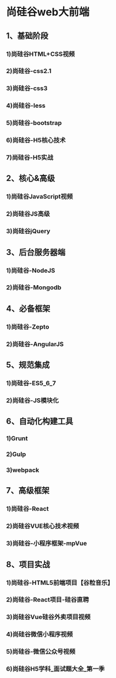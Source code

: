 # 尚硅谷web大前端
## 1、基础阶段
### 1)尚硅谷HTML+CSS视频                                               
### 2)尚硅谷-css2.1
### 3)尚硅谷-css3
### 4)尚硅谷-less
### 5)尚硅谷-bootstrap
### 6)尚硅谷-H5核心技术
### 7)尚硅谷-H5实战

## 2、核心&高级
### 1)尚硅谷JavaScript视频
### 2)尚硅谷JS高级
### 3)尚硅谷jQuery

## 3、后台服务器端
### 1)尚硅谷-NodeJS
### 2)尚硅谷-Mongodb

## 4、必备框架
### 1)尚硅谷-Zepto  
### 2)尚硅谷-AngularJS

## 5、规范集成
### 1)尚硅谷-ES5_6_7  
### 2)尚硅谷-JS模块化

## 6、自动化构建工具
### 1)Grunt  
### 2)Gulp  
### 3)webpack

## 7、高级框架
### 1)尚硅谷-React  
### 2)尚硅谷VUE核心技术视频  
### 3)尚硅谷-小程序框架-mpVue

## 8、项目实战
### 1)尚硅谷-HTML5前端项目【谷粒音乐】                                 
### 2)尚硅谷-React项目-硅谷直聘 
### 3)尚硅谷Vue硅谷外卖项目视频 
### 4)尚硅谷微信小程序视频 
### 5)尚硅谷-微信公众号视频 
### 6)尚硅谷H5学科_面试题大全_第一季
